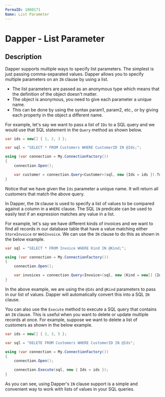 ```yaml
---
PermaID: 1000171
Name: List Parameter
---
```


# Dapper - List Parameter

## Description

Dapper supports multiple ways to specify list parameters. The simplest is just passing comma-separated values. Dapper allows you to specify multiple parameters on an `IN` clause by using a list.

 - The list parameters are passed as an anonymous type which means that the definition of the object doesn't matter. 
 - The object is anonymous, you need to give each parameter a unique name. 
 - This can be done by using the syntax param1, param2, etc., or by giving each property in the object a different name.

For example, let's say we want to pass a list of `IDs` to a SQL query and we would use that SQL statement in the `Query` method as shown below. 

```csharp
var ids = new[] { 1, 2, 3 };

var sql = "SELECT * FROM Customers WHERE CustomerID IN @Ids;";

using (var connection = My.ConnectionFactory())
{
	connection.Open();

	var customer = connection.Query<Customer>(sql, new {Ids = ids }).ToList();
}
```

Notice that we have given the `Ids` parameter a unique name. It will return all customers that match the above query.

In Dapper, the `IN` clause is used to specify a list of values to be compared against a column in a `WHERE` clause. The SQL `IN` predicate can be used to easily test if an expression matches any value in a list. 

For example, let's say we have different kinds of invoices and we want to find all records in our database table that have a value matching either `StoreInvoice` or `WebInvoice`. We can use the `IN` clause to do this as shown in the below example.

```csharp
var sql = "SELECT * FROM Invoice WHERE Kind IN @Kind;";

using (var connection = My.ConnectionFactory())
{
	connection.Open();

	var invoices = connection.Query<Invoice>(sql, new {Kind = new[] {InvoiceKind.StoreInvoice, InvoiceKind.WebInvoice}}).ToList();
}

```

In the above example, we are using the `@Ids` and `@Kind` parameters to pass in our list of values. Dapper will automatically convert this into a SQL `IN` clause.

You can also use the `Execute` method to execute a SQL query that contains an `IN` clause. This is useful when you want to delete or update multiple records at once. For example, suppose we want to delete a list of customers as shown in the below example.

```csharp
var ids = new[] { 2, 3, 5 };

var sql = "DELETE FROM Customers WHERE CustomerID IN @Ids";

using (var connection = My.ConnectionFactory())
{
	connection.Open();

	connection.Execute(sql, new { Ids = ids });
}
```

As you can see, using Dapper's `IN` clause support is a simple and convenient way to work with lists of values in your SQL queries.
